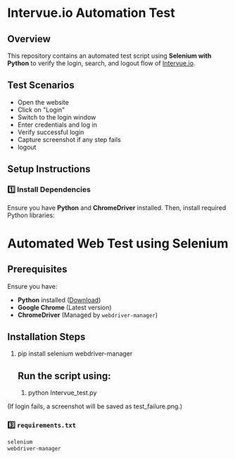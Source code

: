 # Intervue.io Automation Test

## Overview
This repository contains an automated test script using **Selenium with Python** to verify the login, search, and logout flow of [Intervue.io](https://www.intervue.io).

## Test Scenarios
- Open the website
- Click on "Login"
- Switch to the login window
- Enter credentials and log in
- Verify successful login
- Capture screenshot if any step fails
- logout

##  Setup Instructions

### 1️⃣ Install Dependencies
Ensure you have **Python** and **ChromeDriver** installed. Then, install required Python libraries:

# Automated Web Test using Selenium

## Prerequisites
Ensure you have:
- **Python** installed ([Download](https://www.python.org/downloads/))
- **Google Chrome** (Latest version)
- **ChromeDriver** (Managed by `webdriver-manager`)

## Installation Steps
1. pip install selenium webdriver-manager
   ## Run the script using:
   1. python Intervue_test.py
      
(If login fails, a screenshot will be saved as test_failure.png.)




### **3️⃣ `requirements.txt`**
```txt
selenium
webdriver-manager

